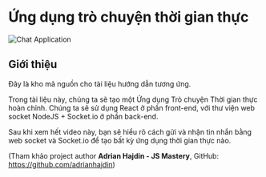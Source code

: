 # Ứng dụng trò chuyện thời gian thực 

![Chat Application](https://i.ytimg.com/vi/ZwFA3YMfkoc/maxresdefault.jpg)

## Giới thiệu
Đây là kho mã nguồn cho tài liệu hướng dẫn tương ứng.

Trong tài liệu này, chúng ta sẽ tạo một Ứng dụng Trò chuyện Thời gian thực hoàn chỉnh. Chúng ta sẽ sử dụng React ở phần front-end, với thư viện web socket NodeJS + Socket.io ở phần back-end.

Sau khi xem hết video này, bạn sẽ hiểu rõ cách gửi và nhận tin nhắn bằng web socket và Socket.io để tạo bất kỳ ứng dụng thời gian thực nào.

(Tham khảo project author **Adrian Hajdin - JS Mastery**, GitHub: https://github.com/adrianhajdin)

